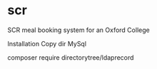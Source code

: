 # scr
SCR meal booking system for an Oxford College

Installation
Copy dir
MySql

composer require directorytree/ldaprecord
